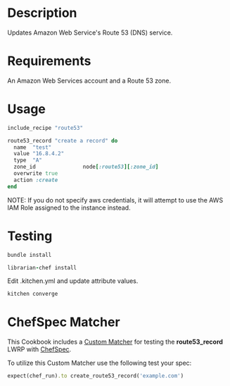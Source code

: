 Description
===========

Updates Amazon Web Service's Route 53 (DNS) service.

Requirements
============

An Amazon Web Services account and a Route 53 zone.

Usage
=====

```ruby
include_recipe "route53"

route53_record "create a record" do
  name  "test"
  value "16.8.4.2"
  type  "A"
  zone_id               node[:route53][:zone_id]
  overwrite true
  action :create
end
```

NOTE: If you do not specify aws credentials, it will attempt
 to use the AWS IAM Role assigned to the instance instead.

Testing
=======

```ruby
bundle install

librarian-chef install
```

Edit .kitchen.yml and update attribute values.

```ruby
kitchen converge
```

ChefSpec Matcher
================

This Cookbook includes a [Custom Matcher](http://rubydoc.info/github/sethvargo/chefspec#Testing_LWRPs)
for testing the **route53_record** LWRP with [ChefSpec](http://rubydoc.info/github/sethvargo/chefspec#Testing_LWRPs).

To utilize this Custom Matcher use the following test your spec:

```ruby
expect(chef_run).to create_route53_record('example.com')
```
